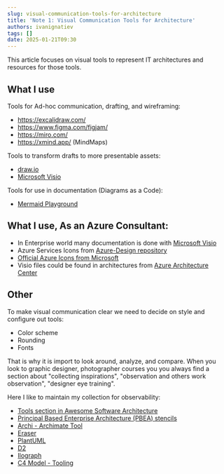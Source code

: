 ```yaml
---
slug: visual-communication-tools-for-architecture
title: 'Note 1: Visual Communication Tools for Architecture'
authors: ivanignatiev
tags: []
date: 2025-01-21T09:30
---
```

This article focuses on visual tools to represent IT architectures and resources for those tools.

## What I use

Tools for Ad-hoc communication, drafting, and wireframing:

- https://excalidraw.com/
- https://www.figma.com/figjam/
- https://miro.com/
- https://xmind.app/ (MindMaps)

Tools to transform drafts to more presentable assets:

- [draw.io](https://draw.io)
- [Microsoft Visio](https://www.microsoft.com/microsoft-365/visio/flowchart-software)

Tools for use in documentation (Diagrams as a Code):

- [Mermaid Playground](https://www.mermaidchart.com/play)

## What I use, As an Azure Consultant:

- In Enterprise world many documentation is done with [Microsoft Visio](https://www.microsoft.com/microsoft-365/visio/flowchart-software)
- Azure Services Icons from [Azure-Design repository](https://github.com/David-Summers/Azure-Design)
- [Official Azure Icons from Microsoft](https://learn.microsoft.com/en-us/azure/architecture/icons/)  
- Visio files could be found in architectures from [Azure Architecture Center](https://learn.microsoft.com/en-us/azure/architecture/browse/)

## Other

To make visual communication clear we need to decide on style and configure out tools:

- Color scheme
- Rounding
- Fonts

That is why it is import to look around, analyze, and compare. When you look to graphic designer, photographer courses you you always find a section about "collecting inspirations", "observation and others work observation", "designer eye training".

Here I like to maintain my collection for observability:

- [Tools section in Awesome Software Architecture](https://github.com/simskij/awesome-software-architecture?tab=readme-ov-file#tools)
- [Principal Based Enterprise Architecture (PBEA) stencils](https://pbea.iankoenig.com/visio.php)
- [Archi - Archimate Tool](https://www.archimatetool.com/)
- [Eraser](https://www.eraser.io/)
- [PlantUML](https://plantuml.com/)
- [D2](https://d2lang.com/)
- [Ilograph](https://www.ilograph.com/)
- [C4 Model - Tooling](https://c4model.com/tooling)
